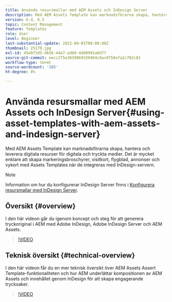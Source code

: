 ```yaml
---
title: Använda resursmallar med AEM Assets och InDesign Server
description: Med AEM Assets Template kan marknadsförarna skapa, hantera och leverera digitala resurser för digitala och tryckta medier. Det är mycket enklare att skapa markeringsbroschyrer, visitkort, flygblad, annonser och vykort med Assets Templates när de integreras med InDesign-servern.
version: 6.4, 6.5
topic: Content Management
feature: Templates
role: User
level: Beginner
last-substantial-update: 2022-09-01T00:00:00Z
thumbnail: 25170.jpg
exl-id: 45e0f3d5-db56-44e7-ad68-4d60991a6d77
source-git-commit: eecc275e38390b9330464c8ac0750efa2c702c82
workflow-type: tm+mt
source-wordcount: '165'
ht-degree: 0%

---
```


# Använda resursmallar med AEM Assets och InDesign Server{#using-asset-templates-with-aem-assets-and-indesign-server}

Med AEM Assets Template kan marknadsförarna skapa, hantera och leverera digitala resurser för digitala och tryckta medier. Det är mycket enklare att skapa markeringsbroschyrer, visitkort, flygblad, annonser och vykort med Assets Templates när de integreras med InDesign-servern.

>[!NOTE]
>
>Information om hur du konfigurerar InDesign Server finns i [Konfigurera resursmallar med InDesign Server](asset-templates-technical-video-setup.md).

## Översikt {#overview}

I den här videon går du igenom koncept och steg för att generera tryckoriginal i AEM med Adobe InDesign, Adobe InDesign Server och AEM Assets.

>[!VIDEO](https://video.tv.adobe.com/v/25170?quality=12&learn=on)

## Teknisk översikt {#technical-overview}

I den här videon får du en mer teknisk översikt över AEM Assets Assert Template-funktionaliteten och hur AEM underlättar kompositionen av AEM Assets och innehållet genom InDesign för att skapa engagerande trycksaker.

>[!VIDEO](https://video.tv.adobe.com/v/17071?quality=12&learn=on)
